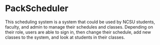 # PackScheduler
This scheduling system is a system that could be used by NCSU students, faculty, and admin to manage their schedules and classes. Depending on their role, users are able to sign in, then change their schedule, add new classes to the system, and look at students in their classes.
